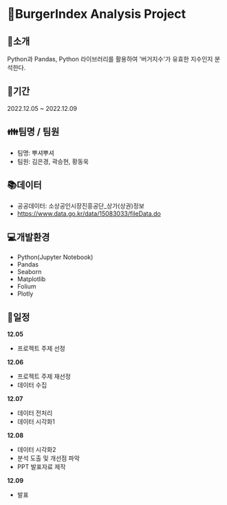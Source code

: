 # :hamburger:BurgerIndex Analysis Project

## :loudspeaker:소개
Python과 Pandas, Python 라이브러리를 활용하여 '버거지수'가 유효한 지수인지 분석한다. 

## :calendar:기간
2022.12.05 ~ 2022.12.09

## :family:팀명 / 팀원
- 팀명: 뿌셔뿌셔
- 팀원: 김은경, 곽승현, 황동욱

## :books:데이터
- 공공데이터: 소상공인시장진흥공단_상가(상권)정보
- https://www.data.go.kr/data/15083033/fileData.do

## :computer:개발환경
- Python(Jupyter Notebook)
- Pandas
- Seaborn
- Matplotlib
- Folium
- Plotly

## :pushpin:일정
**12.05**
- 프로젝트 주제 선정

**12.06**
- 프로젝트 주제 재선정
- 데이터 수집

**12.07**
- 데이터 전처리
- 데이터 시각화1

**12.08**
- 데이터 시각화2
- 분석 도출 및 개선점 파악
- PPT 발표자료 제작

**12.09**
- 발표
